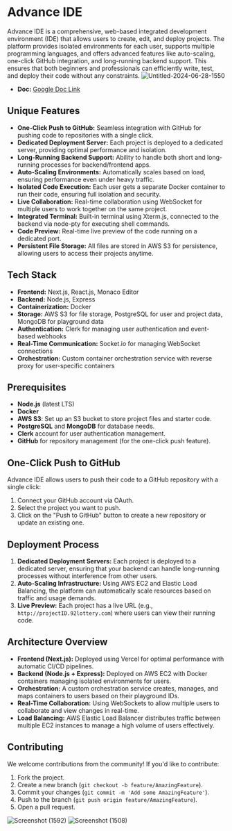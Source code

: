 # Advance IDE

Advance IDE is a comprehensive, web-based integrated development environment (IDE) that allows users to create, edit, and deploy projects. The platform provides isolated environments for each user, supports multiple programming languages, and offers advanced features like auto-scaling, one-click GitHub integration, and long-running backend support. This ensures that both beginners and professionals can efficiently write, test, and deploy their code without any constraints.
![Untitled-2024-06-28-1550](https://github.com/user-attachments/assets/0c3d9eb1-c6e7-4612-8eea-ef8fed888688)

- **Doc:** [Google Doc Link](https://docs.google.com/document/d/1EinFHr_a-_MAPCQmhV1VUGwbOyy4fmreMzm0lJWHhNs/edit)


## Unique Features

- **One-Click Push to GitHub:** Seamless integration with GitHub for pushing code to repositories with a single click.
- **Dedicated Deployment Server:** Each project is deployed to a dedicated server, providing optimal performance and isolation.
- **Long-Running Backend Support:** Ability to handle both short and long-running processes for backend/frontend apps.
- **Auto-Scaling Environments:** Automatically scales based on load, ensuring performance even under heavy traffic.
- **Isolated Code Execution:** Each user gets a separate Docker container to run their code, ensuring full isolation and security.
- **Live Collaboration:** Real-time collaboration using WebSocket for multiple users to work together on the same project.
- **Integrated Terminal:** Built-in terminal using Xterm.js, connected to the backend via node-pty for executing shell commands.
- **Code Preview:** Real-time live preview of the code running on a dedicated port.
- **Persistent File Storage:** All files are stored in AWS S3 for persistence, allowing users to access their projects anytime.

## Tech Stack

- **Frontend:** Next.js, React.js, Monaco Editor
- **Backend:** Node.js, Express
- **Containerization:** Docker
- **Storage:** AWS S3 for file storage, PostgreSQL for user and project data, MongoDB for playground data
- **Authentication:** Clerk for managing user authentication and event-based webhooks
- **Real-Time Communication:** Socket.io for managing WebSocket connections
- **Orchestration:** Custom container orchestration service with reverse proxy for user-specific containers

## Prerequisites

- **Node.js** (latest LTS)
- **Docker**
- **AWS S3**: Set up an S3 bucket to store project files and starter code.
- **PostgreSQL** and **MongoDB** for database needs.
- **Clerk** account for user authentication management.
- **GitHub** for repository management (for the one-click push feature).

## One-Click Push to GitHub

Advance IDE allows users to push their code to a GitHub repository with a single click:

1. Connect your GitHub account via OAuth.
2. Select the project you want to push.
3. Click on the "Push to GitHub" button to create a new repository or update an existing one.

## Deployment Process

1. **Dedicated Deployment Servers:** Each project is deployed to a dedicated server, ensuring that your backend can handle long-running processes without interference from other users.
2. **Auto-Scaling Infrastructure:** Using AWS EC2 and Elastic Load Balancing, the platform can automatically scale resources based on traffic and usage demands.
3. **Live Preview:** Each project has a live URL (e.g., `http://projectID.92lottery.com`) where users can view their running code.

## Architecture Overview

- **Frontend (Next.js):** Deployed using Vercel for optimal performance with automatic CI/CD pipelines.
- **Backend (Node.js + Express):** Deployed on AWS EC2 with Docker containers managing isolated environments for users.
- **Orchestration:** A custom orchestration service creates, manages, and maps containers to users based on their playground IDs.
- **Real-Time Collaboration:** Using WebSockets to allow multiple users to collaborate and view changes in real-time.
- **Load Balancing:** AWS Elastic Load Balancer distributes traffic between multiple EC2 instances to manage a high volume of users effectively.

## Contributing

We welcome contributions from the community! If you'd like to contribute:

1. Fork the project.
2. Create a new branch (`git checkout -b feature/AmazingFeature`).
3. Commit your changes (`git commit -m 'Add some AmazingFeature'`).
4. Push to the branch (`git push origin feature/AmazingFeature`).
5. Open a pull request.

![Screenshot (1592)](https://github.com/user-attachments/assets/e6acd902-83c6-4528-b55c-b26a8d2892fe)
![Screenshot (1508)](https://github.com/user-attachments/assets/9d07e086-291c-4a97-855e-e0d56db2cd63)

